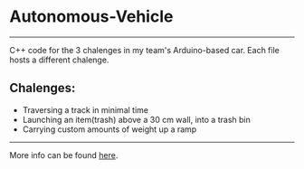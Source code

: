 ﻿# Autonomous-Vehicle

---

C++ code for the 3 chalenges in my team's Arduino-based car. Each file hosts a different chalenge. 

## Chalenges:

- Traversing a track in minimal time
- Launching an item(trash) above a 30 cm wall, into a trash bin
- Carrying custom amounts of weight up a ramp

---

More info can be found [here](https://www.linkedin.com/in/d-hyman/details/projects/).
